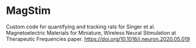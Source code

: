 # MagStim
Custom code for quantifying and tracking rats for Singer et al. Magnetoelectric Materials for Miniature, Wireless Neural Stimulation at Therapeutic Frequencies paper. 
https://doi.org/10.1016/j.neuron.2020.05.019
